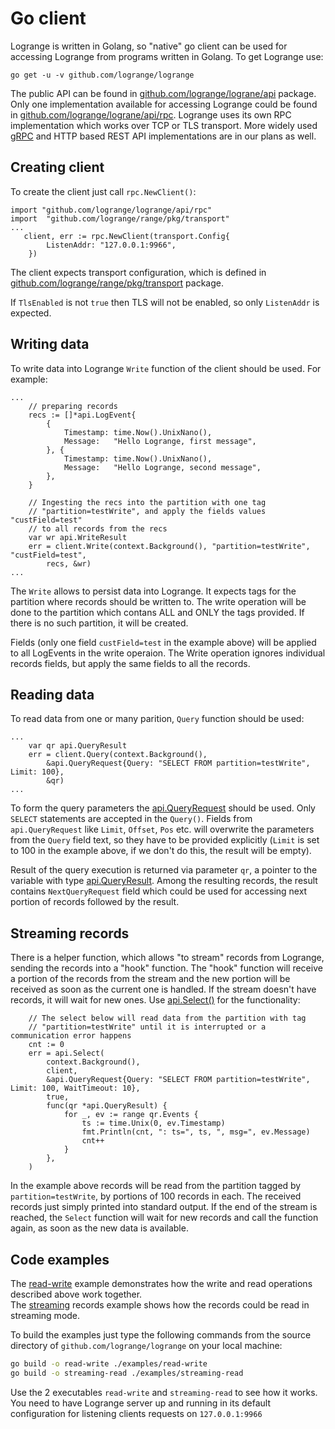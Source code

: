 # Go client 
Logrange is written in Golang, so "native" go client can be used for accessing Logrange from programs written in Golang. To get Logrange use:

```
go get -u -v github.com/logrange/logrange
```

The public API can be found in [github.com/logrange/lograne/api](https://godoc.org/github.com/logrange/logrange/api) package. Only one implementation available for accessing Logrange could be found in [github.com/logrange/lograne/api/rpc](https://github.com/logrange/logrange/tree/master/api/rpc). Logrange uses its own RPC implementation which works over TCP or TLS transport. More widely used [gRPC](https://grpc.io/) and HTTP based REST API implementations are in our plans as well. 

## Creating client
To create the client just call `rpc.NewClient()`: 

```golang
import "github.com/logrange/logrange/api/rpc"
import 	"github.com/logrange/range/pkg/transport"
...
   client, err := rpc.NewClient(transport.Config{
		ListenAddr: "127.0.0.1:9966",
	})
```

The client expects transport configuration, which is defined in  [github.com/logrange/range/pkg/transport](https://github.com/logrange/range/blob/master/pkg/transport/transport.go#L27) package.

If `TlsEnabled` is not `true` then TLS will not be enabled, so only `ListenAddr` is expected.

## Writing data
To write data into Logrange `Write` function of the client should be used. For example:

```golang
...
    // preparing records
	recs := []*api.LogEvent{
		{
			Timestamp: time.Now().UnixNano(),
			Message:   "Hello Logrange, first message",
		}, {
			Timestamp: time.Now().UnixNano(),
			Message:   "Hello Logrange, second message",
		},
	}

	// Ingesting the recs into the partition with one tag 
	// "partition=testWrite", and apply the fields values "custField=test" 
	// to all records from the recs
	var wr api.WriteResult
	err = client.Write(context.Background(), "partition=testWrite", "custField=test",
		recs, &wr)
...
```
The `Write` allows to persist data into Logrange. It expects tags for the partition where records should be written to. The write operation will be done to the partition which contans ALL and ONLY the tags provided. If there is no such partition, it will be created. 

Fields (only one field `custField=test` in the example above) will be applied to all LogEvents in the write operaion. The Write operation ignores individual records fields, but apply the same fields to all the records. 

## Reading data
To read data from one or many parition, `Query` function should be used:
```golang
...
    var qr api.QueryResult
	err = client.Query(context.Background(), 
	    &api.QueryRequest{Query: "SELECT FROM partition=testWrite", Limit: 100}, 
	    &qr)
...
```
To form the query parameters the [api.QueryRequest](https://github.com/logrange/logrange/blob/master/api/querier.go#L41) should be used. Only `SELECT` statements are accepted in the `Query()`. Fields from `api.QueryRequest` like `Limit`, `Offset`, `Pos` etc. will overwrite the parameters from the `Query` field text, so they have to be provided explicitly (`Limit` is set to 100 in the example above, if we don't do this, the result will be empty).

Result of the query execution is returned via parameter `qr`, a pointer to the variable with type [api.QueryResult](https://github.com/logrange/logrange/blob/master/api/querier.go#L73). Among the resulting records, the result contains `NextQueryRequest` field which could be used for accessing next portion of records followed by the result. 

## Streaming records
There is a helper function, which allows "to stream" records from Logrange, sending the records into a "hook" function. The "hook" function will receive a portion of the records from the stream and the new portion will be received as soon as the current one is handled. If the stream doesn't have records, it will wait for new ones. Use [api.Select()](https://github.com/logrange/logrange/blob/master/api/client.go#L43) for the functionality:
```golang
	// The select below will read data from the partition with tag 
	// "partition=testWrite" until it is interrupted or a communication error happens
	cnt := 0
	err = api.Select(
	    context.Background(), 
	    client, 
	    &api.QueryRequest{Query: "SELECT FROM partition=testWrite", Limit: 100, WaitTimeout: 10}, 
	    true,
		func(qr *api.QueryResult) {
			for _, ev := range qr.Events {
				ts := time.Unix(0, ev.Timestamp)
				fmt.Println(cnt, ": ts=", ts, ", msg=", ev.Message)
				cnt++
			}
		},
	)
```

In the example above records will be read from the partition tagged by `partition=testWrite`, by portions of 100 records in each. The received records just simply printed into standard output. If the end of the stream is reached, the `Select` function will wait for new records and call the function again, as soon as the new data is available. 

## Code examples
The [read-write](https://github.com/logrange/logrange/blob/master/examples/read-write/readwrite.go) example demonstrates how the write and read operations described above work together.<br/>
The [streaming](https://github.com/logrange/logrange/blob/master/examples/streaming-read/streaming.go) records example shows how the records could be read in streaming mode.

To build the examples just type the following commands from the source directory of `github.com/logrange/logrange` on your local machine:

```bash
go build -o read-write ./examples/read-write
go build -o streaming-read ./examples/streaming-read
```

Use the 2 executables `read-write` and `streaming-read` to see how it works. You need to have Logrange server up and running in its default configuration for listening clients requests on `127.0.0.1:9966`
